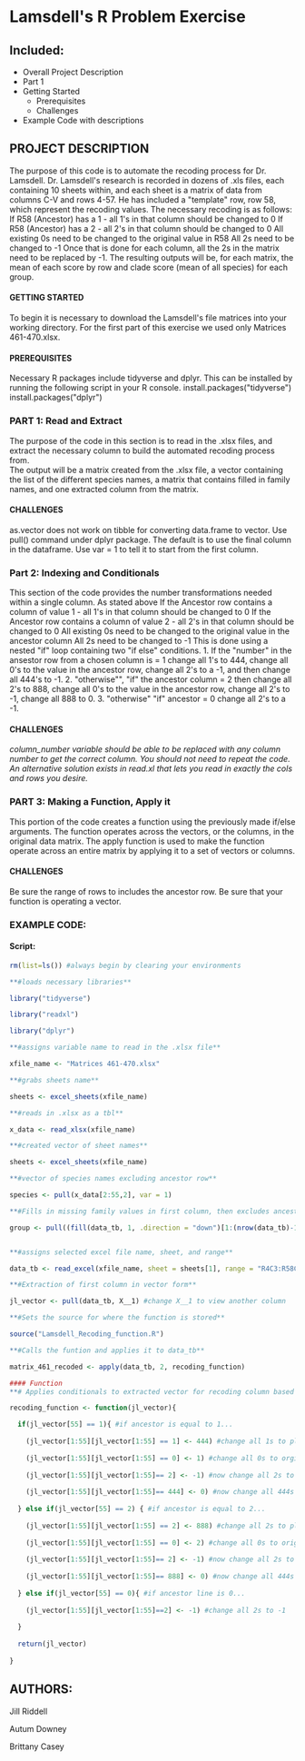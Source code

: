 # Lamsdell's R Problem Exercise 

## Included:
- Overall Project Description
- Part 1
- Getting Started
  - Prerequisites
  - Challenges
- Example Code with descriptions

## PROJECT DESCRIPTION
  The purpose of this code is to automate the recoding process for Dr. Lamsdell. Dr. Lamsdell's research is recorded in dozens of .xls files, each containing 10 sheets within, and each sheet is a matrix of data from columns C-V and rows 4-57.  He has included a "template" row, row 58, which represent the recoding values.  The necessary recoding is as follows:
    If R58 (Ancestor) has a 1 - all 1's in that column should be changed to 0
    If R58 (Ancestor) has a 2 - all 2's in that column should be changed to 0
    All existing 0s need to be changed to the original value in R58
    All 2s need to be changed to -1
        Once that is done for each column, all the 2s in the matrix need to be replaced by -1.
  The resulting outputs will be, for each matrix, the mean of each score by row and clade score (mean of all species) for each group.

#### GETTING STARTED
  To begin it is necessary to download the Lamsdell's file matrices into your working directory. For the first part of this exercise we used only  Matrices 461-470.xlsx.

#### PREREQUISITES
  Necessary R packages include tidyverse and dplyr. This can be installed by running the following script in your R console.
          install.packages("tidyverse")
          install.packages("dplyr")
          
### PART 1: Read and Extract
  The purpose of the code in this section is to read in the .xlsx files, and extract the necessary column to build the automated recoding process from.  
  The output will be a matrix created from the .xlsx file, a vector containing the list of the different species names, a matrix that contains filled in family names, and one extracted column from the matrix.  

#### CHALLENGES
  as.vector does not work on tibble for converting data.frame to vector. Use pull() command under dplyr package. The default is to use the final column in the dataframe. Use var = 1 to tell it to start from the first column.

### Part 2: Indexing and Conditionals 
  This section of the code provides the number transformations needed within a single column. As stated above       If the Ancestor row contains a column of value 1 - all 1's in that column should be changed to 0
    If the Ancestor row contains a column of value 2 - all 2's in that column should be changed to 0
    All existing 0s need to be changed to the original value in the ancestor column
    All 2s need to be changed to -1
This is done using a nested "if" loop containing two "if else" conditions. 1. If the "number" in the ansestor row from a chosen column is = 1 change all 1's to 444, change all 0's to the value in the ancestor row, change all 2's to a -1, and then change all 444's to -1. 2. "otherwise"", "if" the ancestor column = 2 then change all 2's to 888, change all 0's to the value in the ancestor row, change all 2's to -1, change all 888 to 0. 3. "otherwise" "if" ancestor = 0 change all 2's to a -1. 

#### CHALLENGES 
  _column_number variable should be able to be replaced with any column number to get the correct column. You should not need to repeat the code. An alternative solution exists in read.xl that lets you read in exactly the cols and rows you desire._ 
  

### PART 3: Making a Function, Apply it
  This portion of the code creates a function using the previously made if/else arguments. The function operates across the vectors, or the columns, in the original data matrix. The apply function is used to make the function operate across an entire matrix by applying it to a set of vectors or columns. 

#### CHALLENGES
  Be sure the range of rows to includes the ancestor row. Be sure that your function is operating a vector.
  
### EXAMPLE CODE:
#### Script:
```R
rm(list=ls()) #always begin by clearing your environments

**#loads necessary libraries**

library("tidyverse")

library("readxl")

library("dplyr")

**#assigns variable name to read in the .xlsx file** 

xfile_name <- "Matrices 461-470.xlsx"

**#grabs sheets name**

sheets <- excel_sheets(xfile_name)

**#reads in .xlsx as a tbl**

x_data <- read_xlsx(xfile_name)

**#created vector of sheet names**

sheets <- excel_sheets(xfile_name)

**#vector of species names excluding ancestor row**

species <- pull(x_data[2:55,2], var = 1)

**#Fills in missing family values in first column, then excludes ancestor line and removes excess file**

group <- pull((fill(data_tb, 1, .direction = "down")[1:(nrow(data_tb)-1),]), var = 1)


**#assigns selected excel file name, sheet, and range**

data_tb <- read_excel(xfile_name, sheet = sheets[1], range = "R4C3:R58C22", col_names = FALSE) 

**#Extraction of first column in vector form** 

jl_vector <- pull(data_tb, X__1) #change X__1 to view another column

**#Sets the source for where the function is stored**

source("Lamsdell_Recoding_function.R") 

**#Calls the funtion and applies it to data_tb**

matrix_461_recoded <- apply(data_tb, 2, recoding_function)

#### Function
**# Applies conditionals to extracted vector for recoding column based on ancestor value**

recoding_function <- function(jl_vector){ 

  if(jl_vector[55] == 1){ #if ancestor is equal to 1...
  
    (jl_vector[1:55][jl_vector[1:55] == 1] <- 444) #change all 1s to placeholder 444
    
    (jl_vector[1:55][jl_vector[1:55] == 0] <- 1) #change all 0s to orginal ancestor (1)
    
    (jl_vector[1:55][jl_vector[1:55]== 2] <- -1) #now change all 2s to -1
    
    (jl_vector[1:55][jl_vector[1:55]== 444] <- 0) #now change all 444s to 0
    
  } else if(jl_vector[55] == 2) { #if ancestor is equal to 2...
  
    (jl_vector[1:55][jl_vector[1:55] == 2] <- 888) #change all 2s to placeholder 888
    
    (jl_vector[1:55][jl_vector[1:55] == 0] <- 2) #change all 0s to original ancestor (2)
    
    (jl_vector[1:55][jl_vector[1:55]== 2] <- -1) #now change all 2s to -1
    
    (jl_vector[1:55][jl_vector[1:55]== 888] <- 0) #now change all 444s to 0
    
  } else if(jl_vector[55] == 0){ #if ancestor line is 0...
  
    (jl_vector[1:55][jl_vector[1:55]==2] <- -1) #change all 2s to -1
    
  }
  
  return(jl_vector)
  
}
```  
## AUTHORS:

Jill Riddell

Autum Downey

Brittany Casey
